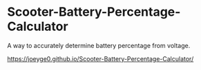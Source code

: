 # Scooter-Battery-Percentage-Calculator
A way to accurately determine battery percentage from voltage.


https://joeyge0.github.io/Scooter-Battery-Percentage-Calculator/
